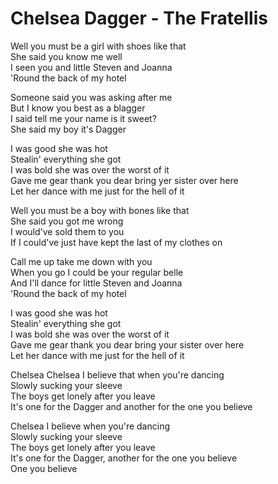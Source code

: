 # Chelsea Dagger - The Fratellis

Well you must be a girl with shoes like that\
She said you know me well\
I seen you and little Steven and Joanna\
'Round the back of my hotel

Someone said you was asking after me\
But I know you best as a blagger\
I said tell me your name is it sweet?\
She said my boy it's Dagger

I was good she was hot\
Stealin' everything she got\
I was bold she was over the worst of it\
Gave me gear thank you dear bring yer sister over here\
Let her dance with me just for the hell of it

Well you must be a boy with bones like that\
She said you got me wrong\
I would've sold them to you\
If I could've just have kept the last of my clothes on

Call me up take me down with you\
When you go I could be your regular belle\
And I'll dance for little Steven and Joanna\
'Round the back of my hotel

I was good she was hot\
Stealin' everything she got\
I was bold she was over the worst of it\
Gave me gear thank you dear bring your sister over here\
Let her dance with me just for the hell of it

Chelsea Chelsea I believe that when you're dancing\
Slowly sucking your sleeve\
The boys get lonely after you leave\
It's one for the Dagger and another for the one you believe

Chelsea I believe when you're dancing\
Slowly sucking your sleeve\
The boys get lonely after you leave\
It's one for the Dagger, another for the one you believe\
One you believe
